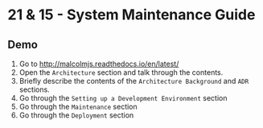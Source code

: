 # 21 & 15 - System Maintenance Guide

## Demo

1. Go to http://malcolmjs.readthedocs.io/en/latest/
1. Open the `Architecture` section and talk through the contents.
1. Briefly describe the contents of the `Architecture Background` and `ADR` sections.
1. Go through the `Setting up a Development Environment` section
1. Go through the `Maintenance` section
1. Go through the `Deployment` section